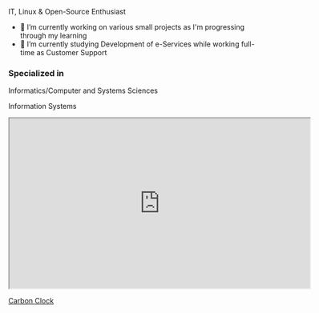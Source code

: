 IT, Linux & Open-Source Enthusiast

- 🔭 I’m currently working on various small projects as I'm progressing through my learning
- 🌱 I’m currently studying Development of e-Services while working full-time as Customer Support

### Specialized in

Informatics/Computer and Systems Sciences 

Information Systems

<iframe src="https://www.mcc-berlin.net/fileadmin/data/clock/carbon_clock.htm?i=3267263" style="width:600px; height:340px;"></iframe>

[Carbon Clock](https://www.mcc-berlin.net/fileadmin/data/clock/carbon_clock.html)

<!-- ### Footer

Last updated: November 2021 -->

<!--
**ZendaiOwl/ZendaiOwl** is a ✨ _special_ ✨ repository because its `README.md` (this file) appears on your GitHub profile.

Here are some ideas to get you started:

- 🔭 I’m currently working on ...
- 🌱 I’m currently learning ...
- 👯 I’m looking to collaborate on ...
- 🤔 I’m looking for help with ...
- 💬 Ask me about ...
- 📫 How to reach me: ...
- 😄 Pronouns: ...
- ⚡ Fun fact: ...
-->
